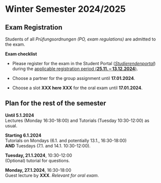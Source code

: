 # Winter Semester 2024/2025
## Exam Registration 
Students of all *Prüfungsordnungen (PO, exam regulations)* are admitted to the exam.

**Exam checklist**

- Please register for the exam in the Student Portal ([*Studierendenportal*](https://studierende.hhu.de)) during the [applicable registration period (**25.11. – 13.12.2024**)](https://www.hhu.de/fileadmin/redaktion/ZUV/Dezernat_1/Pruefungsamt/documents/pdf/Pruefungstermine/2025/Anmeldetermine_WiWi_WS_2024-25_und_SoSe_2025.pdf).

- Choose a partner for the group assignment until **17.01.2024**.

- Choose a slot **XXX here XXX** for the oral exam until **17.01.2024**.

## Plan for the rest of the semester
**Until 5.1.2024**\
Lectures (Monday 16:30-18:00) and Tutorials (Tuesday 10:30-12:00) as usual.

**Starting 6.1.2024**\
Tutorials on Mondays (6.1. and potentially 13.1., 16:30-18:00)\
**AND** Tuesdays (7.1. and  14.1. 10:30-12:00).

**Tuesday, 21.1.2024**, 10:30-12:00\
(Optional) tutorial for questions.

**Monday, 27.1.2024**, 16:30-18:00\
Guest lecture by **XXX**. *Relevant for oral exam*.